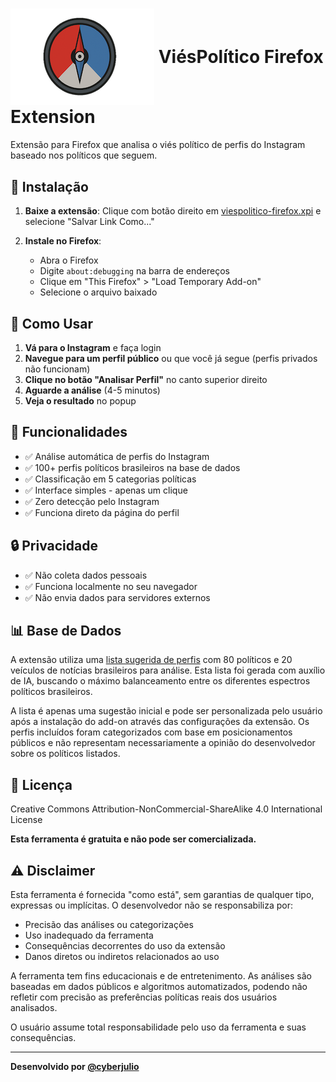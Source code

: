 # <img src="viespoliticologo.png" style="vertical-align: middle;"> <span style="vertical-align: middle;">ViésPolítico Firefox Extension</span>

Extensão para Firefox que analisa o viés político de perfis do Instagram baseado nos políticos que seguem.

## 🚀 Instalação

1. **Baixe a extensão**: Clique com botão direito em [viespolitico-firefox.xpi](https://github.com/cyberjulio/viespolitico-ffox/releases/latest/download/viespolitico-firefox.xpi) e selecione "Salvar Link Como..."

2. **Instale no Firefox**:
   - Abra o Firefox
   - Digite `about:debugging` na barra de endereços
   - Clique em "This Firefox" > "Load Temporary Add-on"
   - Selecione o arquivo baixado

## 📱 Como Usar

1. **Vá para o Instagram** e faça login
2. **Navegue para um perfil público** ou que você já segue (perfis privados não funcionam)
3. **Clique no botão "Analisar Perfil"** no canto superior direito
4. **Aguarde a análise** (4-5 minutos)
5. **Veja o resultado** no popup

## 🔧 Funcionalidades

- ✅ Análise automática de perfis do Instagram
- ✅ 100+ perfis políticos brasileiros na base de dados
- ✅ Classificação em 5 categorias políticas
- ✅ Interface simples - apenas um clique
- ✅ Zero detecção pelo Instagram
- ✅ Funciona direto da página do perfil

## 🔒 Privacidade

- ✅ Não coleta dados pessoais
- ✅ Funciona localmente no seu navegador
- ✅ Não envia dados para servidores externos

## 📊 Base de Dados

A extensão utiliza uma [lista sugerida de perfis](src/extension/seed_profiles.json) com 80 políticos e 20 veículos de notícias brasileiros para análise. Esta lista foi gerada com auxílio de IA, buscando o máximo balanceamento entre os diferentes espectros políticos brasileiros.

A lista é apenas uma sugestão inicial e pode ser personalizada pelo usuário após a instalação do add-on através das configurações da extensão. Os perfis incluídos foram categorizados com base em posicionamentos públicos e não representam necessariamente a opinião do desenvolvedor sobre os políticos listados.

## 📄 Licença

Creative Commons Attribution-NonCommercial-ShareAlike 4.0 International License

**Esta ferramenta é gratuita e não pode ser comercializada.**

## ⚠️ Disclaimer

Esta ferramenta é fornecida "como está", sem garantias de qualquer tipo, expressas ou implícitas. O desenvolvedor não se responsabiliza por:

- Precisão das análises ou categorizações
- Uso inadequado da ferramenta
- Consequências decorrentes do uso da extensão
- Danos diretos ou indiretos relacionados ao uso

A ferramenta tem fins educacionais e de entretenimento. As análises são baseadas em dados públicos e algoritmos automatizados, podendo não refletir com precisão as preferências políticas reais dos usuários analisados.

O usuário assume total responsabilidade pelo uso da ferramenta e suas consequências.

---

**Desenvolvido por [@cyberjulio](https://instagram.com/cyberjulio)**
